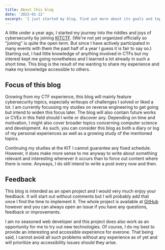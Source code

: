 ```yaml
---
title: About this blog
date: '2023-01-22'
excerpt: 'I just started my blog. Find out more about its goals and topics here.'
---
```


A little under a year ago, I started my journey into the riddles and joys of cybersecurity by joining [KITCTF](https://kitctf.de).
(We're not yet organized officially so "joining" is quite the open term.
But since I have actively participated in many events with them the past half of a year I guess it is fair to say so.)
Starting out, I had little knowledge of anything involved in CTFs but my interest kept me going nonetheless and I learned a lot already in such a short time.
This blog is the result of me wanting to share my experience and make my knowledge accessible to others.

## Focus of this blog

Growing from my CTF experience, this blog will mainly feature cybersecurity topics, especially writeups of challenges I solved or liked a lot.
I am currently focussing my studies on reverse engineering to get going but intend to widen this focus later.
The blog will also contain future works or CVEs in this field should I write or discover any.
Depending on time and motivation, I might also cover broader topics concerning computer science and development.
As such, you can consider this blog as both a diary or log of my personal experiences as well as a growing study of the mentioned topics.

Continuing my studies at the KIT I cannot guarantee any fixed schedule.
However, it does make more sense to me anyway to write about something relevant and interesting whenever it occurs than to force out content where there is none.
Anyways, I do still intend to write a post every now and then.

## Feedback

This blog is intended as an open project and I would very much enjoy your feedback.
It will start out without comments but I will probably add that once I find the time to implement it.
The whole project is available at [GitHub](https://github.com/Ik0ri4n/ik0page) however and you can always open an issue if you have any questions, feedback or improvements.

I am no seasoned web developer and this project does also work as an opportunity for me to try out new technologies.
Of course, I do my best to provide an interesting and accessible experience for everone.
That being said, I cannot avoid all such problems without any experience as of yet and will prioritize any accessibility issues should they arise.
